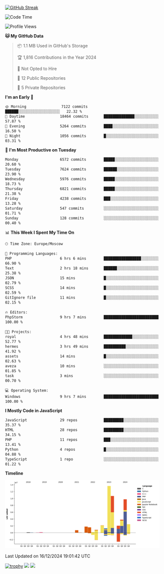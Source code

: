 [![GitHub Streak](https://github-readme-streak-stats.herokuapp.com/?user=yogik10)](https://git.io/streak-stats)
<!--START_SECTION:waka-->
![Code Time](http://img.shields.io/badge/Code%20Time-1%2C040%20hrs%2039%20mins-blue)

![Profile Views](http://img.shields.io/badge/Profile%20Views-0-blue)

**🐱 My GitHub Data** 

> 📦 1.1 MB Used in GitHub's Storage 
 > 
> 🏆 1,816 Contributions in the Year 2024
 > 
> 🚫 Not Opted to Hire
 > 
> 📜 12 Public Repositories 
 > 
> 🔑 5 Private Repositories 
 > 
**I'm an Early 🐤** 

```text
🌞 Morning                7122 commits        ██████░░░░░░░░░░░░░░░░░░░   22.32 % 
🌆 Daytime                18464 commits       ██████████████░░░░░░░░░░░   57.87 % 
🌃 Evening                5264 commits        ████░░░░░░░░░░░░░░░░░░░░░   16.50 % 
🌙 Night                  1056 commits        █░░░░░░░░░░░░░░░░░░░░░░░░   03.31 % 
```
📅 **I'm Most Productive on Tuesday** 

```text
Monday                   6572 commits        █████░░░░░░░░░░░░░░░░░░░░   20.60 % 
Tuesday                  7624 commits        ██████░░░░░░░░░░░░░░░░░░░   23.90 % 
Wednesday                5976 commits        █████░░░░░░░░░░░░░░░░░░░░   18.73 % 
Thursday                 6821 commits        █████░░░░░░░░░░░░░░░░░░░░   21.38 % 
Friday                   4238 commits        ███░░░░░░░░░░░░░░░░░░░░░░   13.28 % 
Saturday                 547 commits         ░░░░░░░░░░░░░░░░░░░░░░░░░   01.71 % 
Sunday                   128 commits         ░░░░░░░░░░░░░░░░░░░░░░░░░   00.40 % 
```


📊 **This Week I Spent My Time On** 

```text
🕑︎ Time Zone: Europe/Moscow

💬 Programming Languages: 
PHP                      6 hrs 6 mins        █████████████████░░░░░░░░   66.90 % 
Text                     2 hrs 18 mins       ██████░░░░░░░░░░░░░░░░░░░   25.38 % 
JSON                     15 mins             █░░░░░░░░░░░░░░░░░░░░░░░░   02.79 % 
SCSS                     14 mins             █░░░░░░░░░░░░░░░░░░░░░░░░   02.59 % 
GitIgnore file           11 mins             █░░░░░░░░░░░░░░░░░░░░░░░░   02.15 % 

🔥 Editors: 
PhpStorm                 9 hrs 7 mins        █████████████████████████   100.00 % 

🐱‍💻 Projects: 
royal                    4 hrs 48 mins       █████████████░░░░░░░░░░░░   52.77 % 
hermes                   3 hrs 49 mins       ██████████░░░░░░░░░░░░░░░   41.92 % 
assets                   14 mins             █░░░░░░░░░░░░░░░░░░░░░░░░   02.63 % 
aveza                    10 mins             ░░░░░░░░░░░░░░░░░░░░░░░░░   01.85 % 
task                     3 mins              ░░░░░░░░░░░░░░░░░░░░░░░░░   00.70 % 

💻 Operating System: 
Windows                  9 hrs 7 mins        █████████████████████████   100.00 % 
```

**I Mostly Code in JavaScript** 

```text
JavaScript               29 repos            █████████░░░░░░░░░░░░░░░░   35.37 % 
HTML                     28 repos            █████████░░░░░░░░░░░░░░░░   34.15 % 
PHP                      11 repos            ███░░░░░░░░░░░░░░░░░░░░░░   13.41 % 
Python                   4 repos             █░░░░░░░░░░░░░░░░░░░░░░░░   04.88 % 
TypeScript               1 repo              ░░░░░░░░░░░░░░░░░░░░░░░░░   01.22 % 
```



**Timeline**

![Lines of Code chart](https://raw.githubusercontent.com/Yogik10/Yogik10/main/assets/bar_graph.png)


 Last Updated on 16/12/2024 19:01:42 UTC
<!--END_SECTION:waka-->
[![trophy](https://github-profile-trophy.vercel.app/?username=yogik10)](https://github.com/ryo-ma/github-profile-trophy)
![](https://github-profile-summary-cards.vercel.app/api/cards/profile-details?username=yogik10&theme=solarized_dark)
![](https://github-profile-summary-cards.vercel.app/api/cards/most-commit-language?username=yogik10&theme=solarized_dark)


